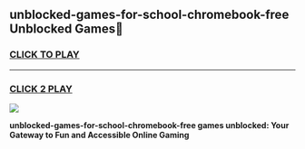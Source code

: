 
## unblocked-games-for-school-chromebook-free Unblocked Games👋
<h3>
<a href="https://news.freeplayer.one?title=unblocked-games-for-school-chromebook-free&ref=16F">CLICK TO PLAY</a></h3>
<hr>

<h3>
<a href="https://news.freeplayer.one?title=unblocked-games-for-school-chromebook-free&ref=16F">CLICK 2 PLAY</a>
  
</h3>

<a href="https://news.freeplayer.one?title=unblocked-games-for-school-chromebook-free&ref=16F/"><img src="https://clearcache.store/games.png"></a>


**unblocked-games-for-school-chromebook-free games unblocked: Your Gateway to Fun and Accessible Online Gaming**
